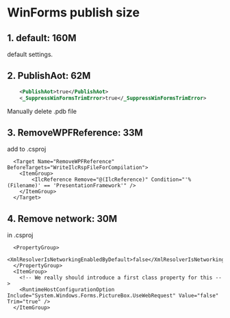 # WinForms publish size



## 1. default: 160M
default settings.

## 2. PublishAot: 62M

```xml
	<PublishAot>true</PublishAot>
	<_SuppressWinFormsTrimError>true</_SuppressWinFormsTrimError>
```
Manually delete .pdb file

## 3. RemoveWPFReference: 33M

add to .csproj
```csproj
  <Target Name="RemoveWPFReference" BeforeTargets="WriteIlcRspFileForCompilation">
  	<ItemGroup>
  		<IlcReference Remove="@(IlcReference)" Condition="'%(Filename)' == 'PresentationFramework'" />
  	</ItemGroup>
  </Target>
```  

## 4. Remove network: 30M
in .csproj
```csproj
  <PropertyGroup>
  	<XmlResolverIsNetworkingEnabledByDefault>false</XmlResolverIsNetworkingEnabledByDefault>
  </PropertyGroup>
  <ItemGroup>
  	<!-- We really should introduce a first class property for this -->
  	<RuntimeHostConfigurationOption Include="System.Windows.Forms.PictureBox.UseWebRequest" Value="false" Trim="true" />
  </ItemGroup>
```